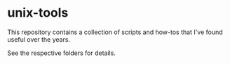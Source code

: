 unix-tools
====

This repository contains a collection of scripts and how-tos that I've found useful over the years.

See the respective folders for details.
